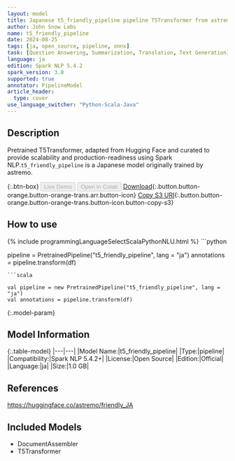 ```yaml
---
layout: model
title: Japanese t5_friendly_pipeline pipeline T5Transformer from astremo
author: John Snow Labs
name: t5_friendly_pipeline
date: 2024-08-25
tags: [ja, open_source, pipeline, onnx]
task: [Question Answering, Summarization, Translation, Text Generation]
language: ja
edition: Spark NLP 5.4.2
spark_version: 3.0
supported: true
annotator: PipelineModel
article_header:
  type: cover
use_language_switcher: "Python-Scala-Java"
---
```


## Description

Pretrained T5Transformer, adapted from Hugging Face and curated to provide scalability and production-readiness using Spark NLP.`t5_friendly_pipeline` is a Japanese model originally trained by astremo.

{:.btn-box}
<button class="button button-orange" disabled>Live Demo</button>
<button class="button button-orange" disabled>Open in Colab</button>
[Download](https://s3.amazonaws.com/auxdata.johnsnowlabs.com/public/models/t5_friendly_pipeline_ja_5.4.2_3.0_1724627819343.zip){:.button.button-orange.button-orange-trans.arr.button-icon}
[Copy S3 URI](s3://auxdata.johnsnowlabs.com/public/models/t5_friendly_pipeline_ja_5.4.2_3.0_1724627819343.zip){:.button.button-orange.button-orange-trans.button-icon.button-copy-s3}

## How to use



<div class="tabs-box" markdown="1">
{% include programmingLanguageSelectScalaPythonNLU.html %}
```python

pipeline = PretrainedPipeline("t5_friendly_pipeline", lang = "ja")
annotations =  pipeline.transform(df)   

```
```scala

val pipeline = new PretrainedPipeline("t5_friendly_pipeline", lang = "ja")
val annotations = pipeline.transform(df)

```
</div>

{:.model-param}
## Model Information

{:.table-model}
|---|---|
|Model Name:|t5_friendly_pipeline|
|Type:|pipeline|
|Compatibility:|Spark NLP 5.4.2+|
|License:|Open Source|
|Edition:|Official|
|Language:|ja|
|Size:|1.0 GB|

## References

https://huggingface.co/astremo/friendly_JA

## Included Models

- DocumentAssembler
- T5Transformer